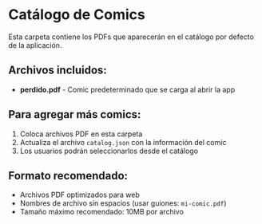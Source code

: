 # Catálogo de Comics

Esta carpeta contiene los PDFs que aparecerán en el catálogo por defecto de la aplicación.

## Archivos incluidos:

- **perdido.pdf** - Comic predeterminado que se carga al abrir la app

## Para agregar más comics:

1. Coloca archivos PDF en esta carpeta
2. Actualiza el archivo `catalog.json` con la información del comic
3. Los usuarios podrán seleccionarlos desde el catálogo

## Formato recomendado:
- Archivos PDF optimizados para web
- Nombres de archivo sin espacios (usar guiones: `mi-comic.pdf`)
- Tamaño máximo recomendado: 10MB por archivo